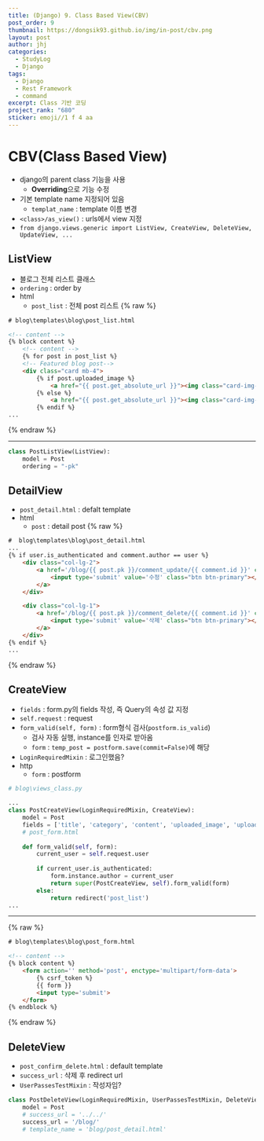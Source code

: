 ```yaml
---
title: (Django) 9. Class Based View(CBV)
post_order: 9
thumbnail: https://dongsik93.github.io/img/in-post/cbv.png
layout: post
author: jhj
categories:
  - StudyLog
  - Django
tags:
  - Django
  - Rest Framework
  - command
excerpt: Class 기반 코딩
project_rank: "680"
sticker: emoji//1 f 4 aa
---
```


# CBV(Class Based View)

- django의 parent class 기능을 사용
    - **Overriding**으로 기능 수정
- 기본 template name 지정되어 있음
    - `templat_name` : template 이름 변경
- `<class>/as_view()` : urls에서 view 지정
- `from django.views.generic import ListView, CreateView, DeleteView, UpdateView, ...`

## ListView

- 블로그 전체 리스트 클래스
- `ordering` : order by
- html
    - `post_list` : 전체 post 리스트
{% raw %}
```html
# blog\templates\blog\post_list.html

<!-- content -->
{% block content %}
    <!-- content -->
    {% for post in post_list %}
    <!-- Featured blog post-->
    <div class="card mb-4">
        {% if post.uploaded_image %}
            <a href="{{ post.get_absolute_url }}"><img class="card-img-top" src={{ post.uploaded_image.url }} alt="..." /></a>
        {% else %}
            <a href="{{ post.get_absolute_url }}"><img class="card-img-top" src={% static "blog/images/image.png" %} alt="..." /></a>
        {% endif %}
...        
```
{% endraw %}

---

```python
class PostListView(ListView):
    model = Post
    ordering = "-pk"
```

## DetailView

- `post_detail.html` : defalt template
- html
    - `post` : detail post
{% raw %}
```html
#  blog\templates\blog\post_detail.html
...
{% if user.is_authenticated and comment.author == user %}
    <div class="col-lg-2">
        <a href='/blog/{{ post.pk }}/comment_update/{{ comment.id }}' class="mb-4">
            <input type='submit' value='수정' class="btn btn-primary"></input>
        </a>
    </div>

    <div class="col-lg-1">
        <a href='/blog/{{ post.pk }}/comment_delete/{{ comment.id }}' class="mb-4">
            <input type='submit' value='삭제' class="btn btn-primary"></input>
        </a>
    </div>
{% endif %}
...
```
{% endraw %}
## CreateView

- `fields` : form.py의 fields 작성, 즉 Query의 속성 값 지정
- `self.request` : request
- `form_valid(self, form)` : form형식 검사(`postform.is_valid`)
    - 검사 자동 실행, instance를 인자로 받아옴
    - `form` : `temp_post = postform.save(commit=False)`에 해당
- `LoginRequiredMixin` : 로그인했음?
- http
    - `form` : postform

```python
# blog\views_class.py

...
class PostCreateView(LoginRequiredMixin, CreateView):
    model = Post
    fields = ['title', 'category', 'content', 'uploaded_image', 'uploaded_file']
    # post_form.html
    
    def form_valid(self, form):
        current_user = self.request.user
        
        if current_user.is_authenticated:
            form.instance.author = current_user
            return super(PostCreateView, self).form_valid(form)
        else:
            return redirect('post_list')
...            
```

---
{% raw %}
```html
# blog\templates\blog\post_form.html

<!-- content -->
{% block content %}
    <form action='' method='post', enctype='multipart/form-data'>
        {% csrf_token %}
        {{ form }}
        <input type='submit'>
    </form>
{% endblock %}

```
{% endraw %}
## DeleteView

- `post_confirm_delete.html` : default template
- `success_url` : 삭제 후 redirect url
- `UserPassesTestMixin` : 작성자임?

```python
class PostDeleteView(LoginRequiredMixin, UserPassesTestMixin, DeleteView):
    model = Post
    # success_url = '../../'
    success_url = '/blog/'
    # template_name = 'blog/post_detail.html'
```